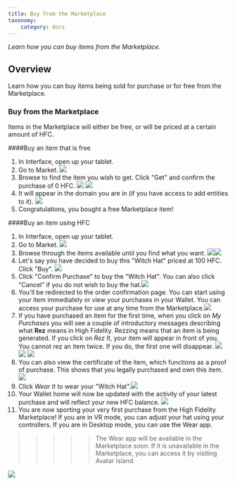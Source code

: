 ```yaml
---
title: Buy from the Marketplace
taxonomy:
    category: docs
---
```


*Learn how you can buy items from the Marketplace.*

## Overview

Learn how you can buy items being sold for purchase or for free from the Marketplace. 



### Buy from the Marketplace

Items in the Marketplace will either be free, or will be priced at a certain amount of HFC. 

####Buy an item that is free

1. In Interface, open up your tablet. 
2. Go to Market. ![](market.png)
3. Browse to find the item you wish to get. Click "Get" and confirm the purchase of 0 HFC. ![](market-2.PNG) ![](market-4.PNG)
4. It will appear in the domain you are in (if you have access to add entities to it). ![](market-3.PNG)
5. Congratulations, you bought a free Marketplace item!

####Buy an item using HFC

1. In Interface, open up your tablet. 
2. Go to Market. ![](market-png)
3. Browse through the items available until you find what you want. ![](market-5.PNG)![](market-6.PNG)
4. Let's say you have decided to buy this "Witch Hat" priced at 100 HFC. Click "Buy". ![](market-7.PNG)
5. Click "Confirm Purchase" to buy the "Witch Hat". You can also click "Cancel" if you do not wish to buy the hat.![](market-8.PNG)
6. You'll be redirected to the order confirmation page. You can start using your item immediately or view your purchases in your Wallet. You can access your purchase for use at any time from the Marketplace.![](market-9.PNG)
7. If you have purchased an item for the first time, when you click on *My Purchases* you will see a couple of introductory messages describing what **Rez** means in High Fidelity. Rezzing means that an item is being generated. If you click on *Rez It*, your item will appear in front of you. You cannot rez an item twice. If you do, the first one will disappear. ![](market-10.PNG) ![](market-11.PNG) ![](market-12.PNG)
8. You can also view the certificate of the item, which functions as a proof of purchase. This shows that you legally purchased and own this item. ![](market-13.PNG)
9. Click *Wear It* to wear your "Witch Hat".![](market-15.PNG) 
10. Your Wallet home will now be updated with the activity of your latest purchase and will reflect your new HFC balance. ![](market-14.PNG)
11. You are now sporting your very first purchase from the High Fidelity Marketplace! If you are in VR mode, you can adjust your hat using your controllers. If you are in Desktop mode, you can use the Wear app. 
>>>>> The Wear app will be available in the Marketplace soon. If it is unavailable in the Marketplace, you can access it by visiting Avatar Island. 

![](market-16.PNG)







